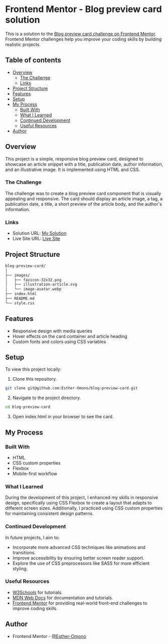 # Frontend Mentor - Blog preview card solution

This is a solution to the [Blog preview card challenge on Frontend Mentor](https://www.frontendmentor.io/challenges/blog-preview-card-ckPaj01IcS). Frontend Mentor challenges help you improve your coding skills by building realistic projects.

## Table of contents

- [Overview](#overview)
  - [The Challenge](#the-challenge)
  - [Links](#links)
- [Project Structure](#project-structure)
- [Features](#features)
- [Setup](#setup)
- [My Process](#my-process)
  - [Built With](#built-with)
  - [What I Learned](#what-i-learned)
  - [Continued Development](#continued-development)
  - [Useful Resources](#useful-resources)
- [Author](#author)

## Overview

This project is a simple, responsive blog preview card, designed to showcase an article snippet with a title, publication date, author information, and an illustrative image. It is implemented using HTML and CSS.

### The Challenge

The challenge was to create a blog preview card component that is visually appealing and responsive. The card should display an article image, a tag, a publication date, a title, a short preview of the article body, and the author's information.

### Links

- Solution URL: [My Solution]()
- Live Site URL: [Live Site]()

## Project Structure

```bash
blog-preview-card/
│
├── images/
│   ├── favicon-32x32.png
│   ├── illustration-article.svg
│   └── image-avatar.webp
├── index.html
├── README.md
└── style.css
```

## Features

- Responsive design with media queries
- Hover effects on the card container and article heading
- Custom fonts and colors using CSS variables

## Setup

To view this project locally:

1. Clone this repository.

```bash
git clone git@github.com:Esther-Omono/blog-preview-card.git

```

2. Navigate to the project directory.

```bash
cd blog-preview-card
```

3. Open index.html in your browser to see the card.

## My Process

### Built With

- HTML
- CSS custom properties
- Flexbox
- Mobile-first workflow

### What I Learned

During the development of this project, I enhanced my skills in responsive design, specifically using CSS Flexbox to create a layout that adapts to different screen sizes. Additionally, I practiced using CSS custom properties for maintaining consistent design patterns.

### Continued Development

In future projects, I aim to:

- Incorporate more advanced CSS techniques like animations and transitions.
- Improve accessibility by ensuring better screen reader support.
- Explore the use of CSS preprocessors like SASS for more efficient styling.

### Useful Resources

- [W3Schools](https://www.w3schools.com/) for tutorials.
- [MDN Web Docs](https://developer.mozilla.org/en-US/) for documentation and tutorials.
- [Frontend Mentor](https://www.frontendmentor.io/) for providing real-world front-end challenges to improve coding skills.

## Author

- Frontend Mentor - [@Esther-Omono](https://www.frontendmentor.io/profile/Esther-Omono)
